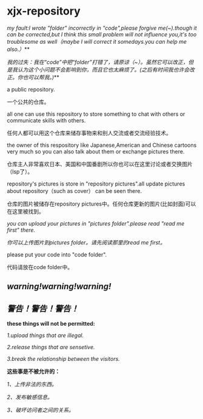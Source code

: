 # xjx-repository

***my fault:I wrote "folder" incorrectly in "code",please forgive me(*~*).though it can be corrected,but I think this small problem will not influence you,it's too troublesome as well（maybe I will correct it somedays.you can help me also.）***

***我的过失：我在“code”中把“folder”打错了，请原谅（*~*）。虽然它可以改正，但是我认为这个小问题不会影响到你，而且它也太麻烦了。(之后有时间我也许会改正。你也可以帮我。)***

a public repository.

一个公共的仓库。

all one can use this repository to store something to chat with others or communicate skills with others.

任何人都可以用这个仓库来储存事物来和别人交流或者交流经验技术。

the owner of this respository like Japanese,American and Chinese cartoons very much so you can also talk about them or exchange pictures there.

仓库主人非常喜欢日本、美国和中国番剧所以你也可以在这里讨论或者交换图片（lsp了）。

repository's pictures is store in "repository pictures".all update pictures about repository（such as cover） can be seen there.

仓库的图片被储存在repository pictures中。任何仓库更新的图片(比如封面)可以在这里被找到。

*you can upload your pictures in "pictures folder".please read "read me first" there.*

*你可以上传图片到pictures folder。请先阅读那里的read me first。*

please put your code into "code folder".

代码请放在code folder中。

## ***warning!warning!warning!***

## ***警告！警告！警告！***

**these things will not be permitted:**

*1.upload things that are illegal.*

*2.release things that are sensetive.*

*3.break the relationship between the visitors.*

**这些事是不被允许的：**

*1、上传非法的东西。*

*2、发布敏感信息。*

*3、破坏访问者之间的关系。*
